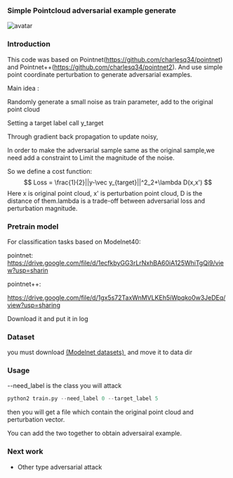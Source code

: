 ### Simple Pointcloud adversarial example generate

![avatar](https://github.com/SkylerHuang/Pointcloud_adversarial_example_generating//adversarial_example.png)



### Introduction

This code was based on Pointnet(https://github.com/charlesq34/pointnet) and Pointnet++(https://github.com/charlesq34/pointnet2). And use simple point coordinate perturbation to generate adversarial examples.

Main idea :

Randomly generate a small noise as train parameter, add to the original point cloud

Setting a target label call y_target

Through gradient back propagation to update noisy,

In order to make the adversarial sample  same as the original sample,we need add a constraint to Limit the magnitude of the noise.

So we define a cost function:
$$
Loss = \frac{1}{2}||y-\vec y_{target}||^2_2+\lambda D(x,x')
$$
Here x is original point cloud, x' is perturbation point cloud, D is the distance of them.lambda is a trade-off between adversarial loss and perturbation magnitude.

### Pretrain model

For classification tasks based on Modelnet40:

pointnet:  https://drive.google.com/file/d/1ecfkbyGG3rLrNxhBA60iA125WhiTgQi9/view?usp=sharin



pointnet++:

https://drive.google.com/file/d/1gx5s72TaxWnMVLKEh5iWpqko0w3JeDEq/view?usp=sharing

Download it and put it in log

### Dataset

you must download   <a href="https://shapenet.cs.stanford.edu/media/modelnet40_ply_hdf5_2048.zip" target="_blank">(Modelnet datasets) </a> and move it to data dir

### Usage

--need_label is the class you will attack

```python
python2 train.py --need_label 0 --target_label 5
```

then you will get a file which contain the original point cloud and perturbation vector.

You can add the two together to obtain adversairal example.



### Next work

* Other type adversarial attack

  



